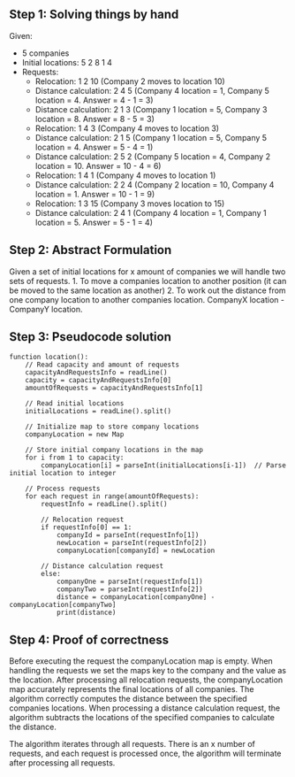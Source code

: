 ## Step 1: Solving things by hand

Given:
- 5 companies
- Initial locations: 5 2 8 1 4
- Requests:
    - Relocation: 1 2 10 (Company 2 moves to location 10)
    - Distance calculation: 2 4 5 (Company 4 location = 1, Company 5 location = 4. Answer = 4 - 1 = 3)
    - Distance calculation: 2 1 3 (Company 1 location = 5, Company 3 location = 8. Answer = 8 - 5 = 3)
    - Relocation: 1 4 3 (Company 4 moves to location 3)
    - Distance calculation: 2 1 5 (Company 1 location = 5, Company 5 location = 4. Answer = 5 - 4 = 1)
    - Distance calculation: 2 5 2 (Company 5 location = 4, Company 2 location = 10. Answer = 10 - 4 = 6)
    - Relocation: 1 4 1 (Company 4 moves to location 1)
    - Distance calculation: 2 2 4 (Company 2 location = 10, Company 4 location = 1. Answer = 10 - 1 = 9)
    - Relocation: 1 3 15 (Company 3 moves location to 15)
    - Distance calculation: 2 4 1 (Company 4 location = 1, Company 1 location = 5. Answer = 5 - 1 = 4)



## Step 2: Abstract Formulation

Given a set of initial locations for x amount of companies we will handle two sets of requests. 
    1. To move a companies location to another position (it can be moved to the same location as another)
    2. To work out the distance from one company location to another companies location. CompanyX location - CompanyY location.

## Step 3: Pseudocode solution

```pseudo
function location():
    // Read capacity and amount of requests
    capacityAndRequestsInfo = readLine()
    capacity = capacityAndRequestsInfo[0]
    amountOfRequests = capacityAndRequestsInfo[1]
    
    // Read initial locations
    initialLocations = readLine().split()
    
    // Initialize map to store company locations
    companyLocation = new Map
    
    // Store initial company locations in the map
    for i from 1 to capacity:
        companyLocation[i] = parseInt(initialLocations[i-1])  // Parse initial location to integer
    
    // Process requests
    for each request in range(amountOfRequests):
        requestInfo = readLine().split()
        
        // Relocation request
        if requestInfo[0] == 1:
            companyId = parseInt(requestInfo[1])
            newLocation = parseInt(requestInfo[2])
            companyLocation[companyId] = newLocation
        
        // Distance calculation request
        else:
            companyOne = parseInt(requestInfo[1])
            companyTwo = parseInt(requestInfo[2])
            distance = companyLocation[companyOne] - companyLocation[companyTwo]
            print(distance)
```

## Step 4: Proof of correctness

Before executing the request the companyLocation map is empty. When handling the requests we set the maps key to the company and the value as the location. After processing all relocation requests, the companyLocation map accurately represents the final locations of all companies.
The algorithm correctly computes the distance between the specified companies locations. When processing a distance calculation request, the algorithm subtracts the locations of the specified companies to calculate the distance.

The algorithm iterates through all requests. There is an x number of requests, and each request is processed once, the algorithm will terminate after processing all requests.
